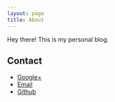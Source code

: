 ```yaml
---
layout: page
title: About
---
```


<p class="message">
  Hey there! This is my personal blog.
</p>

## Contact

* [Google+](https://plus.google.com/114474183775310756510)
* [Email](ryancheng1944@gmail.com)
* [Github](https://github.com/cr1944)
